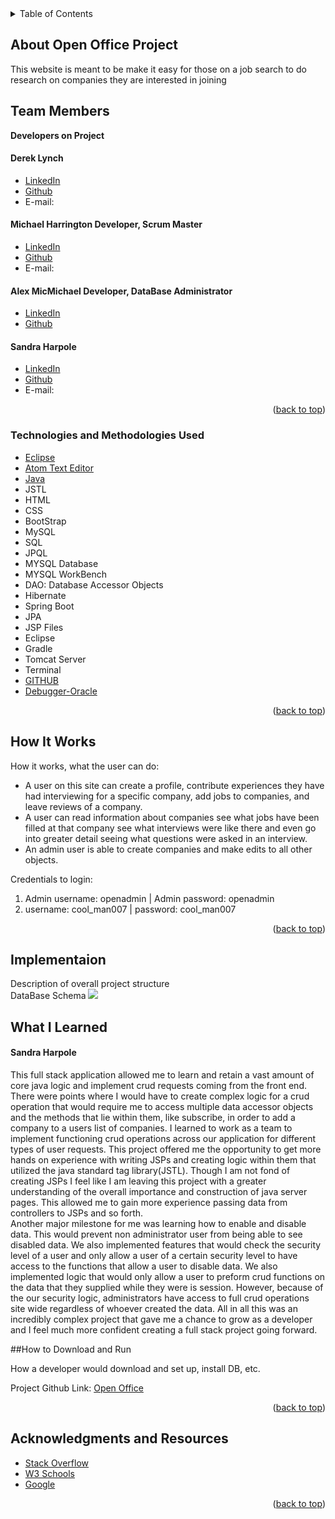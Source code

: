 
<!-- PROJECT LOGO -->

<!-- TABLE OF CONTENTS -->

<details>
  <summary>Table of Contents</summary>
  <ul>
    <li>
      <a href="#about-the-project">About Open Office</a>
  </ul>
      <ul>
        <li><a href="#technologies-used">Technologies Used</a></li>
      </ul>
    </li>
  <ul>
    <li><a href="#howitworks">How It Works</a></li>
  </ul>  
  <ul>
    <li><a href="#contact">Contact</a></li>
  </ul>

  <ul>
    <li><a href="#acknowledgments">Acknowledgments</a></li>
    </ul>

</details>

<!-- ABOUT THE PROJECT -->

## About Open Office Project


<p>
This website is meant to be make it easy for those on a job search to do research on companies they are interested in joining
 </p>

 ## Team Members

 <strong>Developers on Project</strong>

 <h4>Derek Lynch</h4>
 <ul>
 <li>
 <a href="">
 LinkedIn
 </a>
 </li>
 <li><a href="https://github.com/">Github</a></li>
 <li> E-mail:</li>
 </ul>
 <h4>Michael Harrington Developer, Scrum Master</h4>
 <ul>
 <li>
 <a href="">
 LinkedIn
 </a>
 </li>
 <li><a href="https://github.com/">Github</a></li>
 <li> E-mail:</li>
 </ul>
 <h4>Alex MicMichael Developer, DataBase Administrator</h4>
 <ul>
 <li>
 <a href="https://www.linkedin.com/in/alexander-mcmichael-8812aa138/">
 LinkedIn
 </a>
 </li>
 <li><a href="https://github.com/amcmike3">Github</a></li>
 </ul>
 <h4>Sandra Harpole</h4>
 <ul>
 <li>
 <a href="https://www.linkedin.com/in/sandra-harpole/">
 LinkedIn
 </a>
 </li>
 <li><a href="https://github.com/SandraLeAnn">Github</a></li>
 <li> E-mail:</li>
 </ul>

<p align="right">(<a href="#top">back to top</a>)</p>

### Technologies and Methodologies Used

-   [Eclipse](https://spring.io/tools)
-   [Atom Text Editor](https://atom.io/)
-   [Java](https://www.java.com/en/)
-   JSTL
-   HTML
-   CSS
-   BootStrap
-   MySQL
-   SQL
-   JPQL
-   MYSQL Database
-   MYSQL WorkBench
-   DAO: Database Accessor Objects
-   Hibernate
-   Spring Boot
-   JPA
-   JSP Files
-   Eclipse
-   Gradle
-   Tomcat Server
-   Terminal
-   [GITHUB](https://github.com)
-   [Debugger-Oracle](https://docs.oracle.com/javase/7/docs/technotes/tools/windows/jdb.html)  

<p align="right">(<a href="#top">back to top</a>)</p>

## How It Works

<p>
How it works, what the user can do:

- A user on this site can create a profile, contribute experiences they have had interviewing for a specific company, add jobs to companies, and leave reviews of a company.
- A user can read information about companies see what jobs have been filled at that company see what interviews were like there and even go into greater detail seeing what questions were asked in an interview.
- An admin user is able to create companies and make edits to all other objects.




</P>
Credentials to login:
<ol>
<li>
Admin username: openadmin | Admin password: openadmin
<li>
username: cool_man007 | password: cool_man007
</li>
</ol>
<p align="right">(<a href="#top">back to top</a>)</p>

## Implementaion

<p>
Description of overall project structure
<br/>
DataBase Schema
<img src="https://github.com/mdharr/MidtermProject/blob/main/DB/openofficediagram.png"/>
 </p>

## What I Learned

#### Sandra Harpole
This full stack application allowed me to learn and retain a vast amount of core java logic and implement crud requests coming from the front end. There were points where I would have to create complex logic for a crud operation that would require me to access multiple data accessor objects and the methods that lie within them, like subscribe,  in order to add a company to a users list of companies. I learned to work as a team to implement functioning crud operations across our application for different types of user requests.
This project offered me the opportunity to get more hands on experience with writing JSPs and creating logic within them that utilized the java standard tag library(JSTL). Though I am not fond of creating JSPs I feel like I am leaving this project with a greater understanding of the overall importance and construction of java server pages. This allowed me to gain more experience passing data from controllers to JSPs and so forth.  
Another major milestone for me was learning how to enable and disable data. This would prevent non administrator user from being able to see disabled data. We also implemented features that would check the security level of a user and only allow a user of a certain security level to have access to the functions that allow a user to disable data. We also implemented logic that would only allow a user to preform crud functions on the data that they supplied while they were is session. However, because of the our security logic, administrators have access to full crud operations site wide regardless of whoever created the data.
All in all this was an incredibly complex project that gave me a chance to grow as a developer and I feel much more confident creating a full stack project going forward.



##How to Download and Run

<p>
How a developer would download and set up, install DB, etc.
</p>



Project Github Link: [Open Office](https://github.com/mdharr/MidtermProject)

<p align="right">(<a href="#top">back to top</a>)</p>

<!-- ACKNOWLEDGMENTS -->

## Acknowledgments and Resources


-   [Stack Overflow](https://stackoverflow.com/)
-   [W3 Schools](https://www.w3schools.com/)
-   [Google](https://www.google.com/)
<p align="right">(<a href="#top">back to top</a>)</p>
